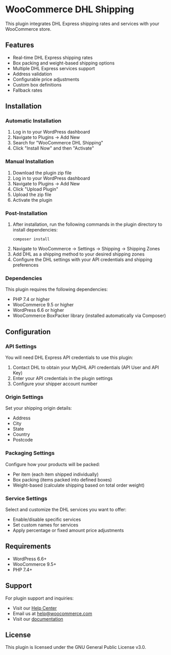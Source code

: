 # WooCommerce DHL Shipping

This plugin integrates DHL Express shipping rates and services with your WooCommerce store.

## Features

- Real-time DHL Express shipping rates
- Box packing and weight-based shipping options
- Multiple DHL Express services support
- Address validation
- Configurable price adjustments
- Custom box definitions
- Fallback rates

## Installation

### Automatic Installation
1. Log in to your WordPress dashboard
2. Navigate to Plugins → Add New
3. Search for "WooCommerce DHL Shipping"
4. Click "Install Now" and then "Activate"

### Manual Installation
1. Download the plugin zip file
2. Log in to your WordPress dashboard
3. Navigate to Plugins → Add New
4. Click "Upload Plugin"
5. Upload the zip file
6. Activate the plugin

### Post-Installation
1. After installation, run the following commands in the plugin directory to install dependencies:
   ```
   composer install
   ```
2. Navigate to WooCommerce → Settings → Shipping → Shipping Zones
3. Add DHL as a shipping method to your desired shipping zones
4. Configure the DHL settings with your API credentials and shipping preferences

### Dependencies
This plugin requires the following dependencies:
- PHP 7.4 or higher
- WooCommerce 9.5 or higher
- WordPress 6.6 or higher
- WooCommerce BoxPacker library (installed automatically via Composer)

## Configuration

### API Settings

You will need DHL Express API credentials to use this plugin:

1. Contact DHL to obtain your MyDHL API credentials (API User and API Key)
2. Enter your API credentials in the plugin settings
3. Configure your shipper account number

### Origin Settings

Set your shipping origin details:

- Address
- City
- State
- Country
- Postcode

### Packaging Settings

Configure how your products will be packed:

- Per item (each item shipped individually)
- Box packing (items packed into defined boxes)
- Weight-based (calculate shipping based on total order weight)

### Service Settings

Select and customize the DHL services you want to offer:

- Enable/disable specific services
- Set custom names for services
- Apply percentage or fixed amount price adjustments

## Requirements

- WordPress 6.6+
- WooCommerce 9.5+
- PHP 7.4+

## Support

For plugin support and inquiries:
- Visit our [Help Center](https://woocommerce.com/my-account/create-a-ticket/)
- Email us at [help@woocommerce.com](mailto:help@woocommerce.com)
- Visit our [documentation](https://docs.woocommerce.com/document/woocommerce-shipping-and-tax/)

## License

This plugin is licensed under the GNU General Public License v3.0.